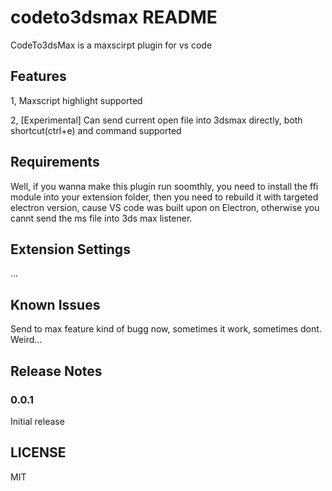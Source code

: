 # codeto3dsmax README

CodeTo3dsMax is a maxscirpt plugin for vs code

## Features

1, Maxscript highlight supported

2, [Experimental] Can send current open file into 3dsmax directly, both shortcut(ctrl+e) and command supported

## Requirements

Well, if you wanna make this plugin run soomthly, you need to install the ffi module into your extension folder, then you need to rebuild it with targeted electron version, cause VS code was built upon on Electron, otherwise you cannt send the ms file into 3ds max listener.

## Extension Settings

...
## Known Issues

Send to max feature kind of bugg now, sometimes it work, sometimes dont. 
Weird...

## Release Notes



### 0.0.1

Initial release

## LICENSE
MIT


